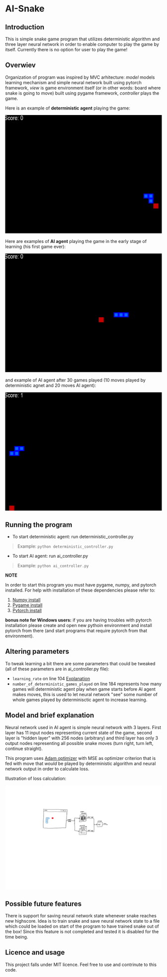 # AI-Snake

## Introduction

This is simple snake game program that utilizes deterministic algorithm and three layer neural network in order to enable computer to play the game by itself.
Currently there is no option for user to play the game!


## Overwiev

Organization of program was inspired by MVC arhitecture:
_model_ models learning mechanism and simple neural network built using pytorch framework,
_view_ is game environment itself (or in other words: board where snake is going to move) built using pygame framework,
_controller_ plays the game.

Here is an example of **deterministic agent** playing the game:

![Deterministic_gameplay](https://github.com/gorsicleo/AI-Snake/blob/main/examples/example3.gif)

Here are examples of **AI agent** playing the game in the early stage of learning (his first game ever):

![AI_gameplay1](https://github.com/gorsicleo/AI-Snake/blob/main/examples/exampleAI(20).gif)

and example of AI agent after 30 games played (10 moves played by deterministic agnet and 20 moves AI agent):

![AI_gameplay2](https://github.com/gorsicleo/AI-Snake/blob/main/examples/exampleAI(30).gif)


## Running the program

* To start deterministic agent: run deterministic_controller.py 
>  Example: `python deterministic_controller.py`

* To start AI agent: run ai_controller.py 
> Example: `python ai_controller.py`


**NOTE**

In order to start this program you must have pygame, numpy, and pytorch installed.
For help with installation of these dependencies please refer to:
1. [Numpy install](https://numpy.org/install/)
2. [Pygame install](https://www.pygame.org/wiki/GettingStarted)
3. [Pytorch install](https://pytorch.org/get-started/locally/)

**bonus note for Windows users:** if you are having troubles with pytorch installation please create and open new pythoin environment and install pytorch from there (and start programs that require pytorch from that environment).

## Altering parameters

To tweak learning a bit there are some parameters that could be tweaked (all of these parameters are in ai_controller.py file):

* ` learning_rate ` on line 104 [Explanation](https://en.wikipedia.org/wiki/Learning_rate)
* ` number_of_deterministic_games_played ` on line 184 represents how many games will deterministic agent play when game starts before AI agent makes moves, this is used to let neural network "see" some number of whole games played by determinisctic agent to increase learning.

## Model and brief explanation

Neural network used in AI agent is simple neural network with 3 layers. First layer has 11 input nodes representing current state of the game, second layer is "hidden layer" with 256 nodes (arbitrary) and third layer has only 3 output nodes representing all possible snake moves (turn right, turn left, continue straight).

This program uses [Adam optimizer](https://optimization.cbe.cornell.edu/index.php?title=Adam) with MSE as optimizer criterion that is fed with move that _would_ be played by deterministic algorithm and neural network output in order to calculate loss.

Illustration of loss calculation:

![Loss_illustration](https://github.com/gorsicleo/AI-Snake/blob/main/examples/illustration.svg)

## Possible future features

There is support for saving neural network state whenever snake reaches new highscore. Idea is to train snake and save neural network state to a file which could be loaded on start of the program to have trained snake out of the box!
Since this feature is not completed and tested it is disabled for the time being.

## Licence and usage

This project falls under MIT licence. Feel free to use and contrinute to this code.








